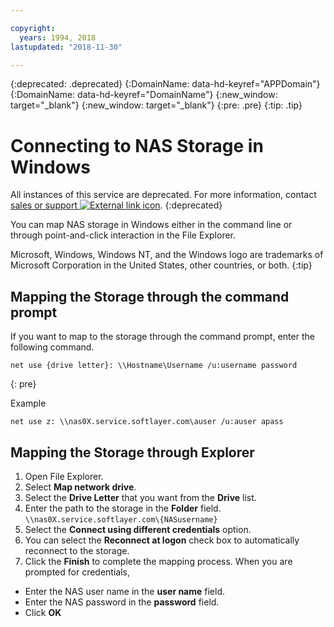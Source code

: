 ```yaml
---

copyright:
  years: 1994, 2018
lastupdated: "2018-11-30"

---
```

{:deprecated: .deprecated}
{:DomainName: data-hd-keyref="APPDomain"}
{:DomainName: data-hd-keyref="DomainName"}
{:new_window: target="_blank"}
{:new_window: target="_blank"}
{:pre: .pre}
{:tip: .tip}

# Connecting to NAS Storage in Windows

All instances of this service are deprecated. For more information, contact [sales or support ![External link icon](../../icons/launch-glyph.svg "External link icon")](https://www.ibm.com/cloud-computing/bluemix/contact-us).
{:deprecated}

You can map NAS storage in Windows either in the command line or through point-and-click interaction in the File Explorer.

Microsoft, Windows, Windows NT, and the Windows logo are trademarks of Microsoft Corporation in the United States, other countries, or both.
{:tip}

## Mapping the Storage through the command prompt

If you want to map to the storage through the command prompt, enter the following command.
   ```
   net use {drive letter}: \\Hostname\Username /u:username password
   ```
   {: pre}

   Example
   ```
   net use z: \\nas0X.service.softlayer.com\auser /u:auser apass
   ```

## Mapping the Storage through Explorer

1. Open File Explorer.
2. Select **Map network drive**.
3. Select the **Drive Letter** that you want from the **Drive** list.
4. Enter the path to the storage in the **Folder** field. <br/>
   `\\nas0X.service.softlayer.com\{NASusername}`
5. Select the **Connect using different credentials** option.
6. You can select the **Reconnect at logon** check box to automatically reconnect to the storage.
7. Click the **Finish** to complete the mapping process. When you are prompted for credentials,
  * Enter the NAS user name in the **user name** field.
  * Enter the NAS password in the **password** field.
  * Click **OK**
